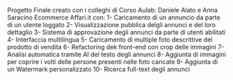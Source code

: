 Progetto Finale creato con i colleghi di Corso Aulab: Daniele Alato e Anna Saracino
Ecommerce Affari.it con:
1- Caricamento di un annuncio da parte di un utente loggato
2- Visualizzazione pubblica delgli annunci e del loro dettaglio
3- Sistema di approvazione degli annunci da parte di utenti abilitati
4- Interfaccia multilingua
5- Caricamento di multiple foto descrittive del prodotto di vendita
6- Refactoring dek front-end con crop delle immagini
7- Analisi automatica tramite AI del testo degli annunci
8- Aggiunta di immagini per coprire i volti delle persone presenti nelle foto caricate
9- Aggiunta di un Watermark personalizzato
10- Ricerca full-text degli annunci